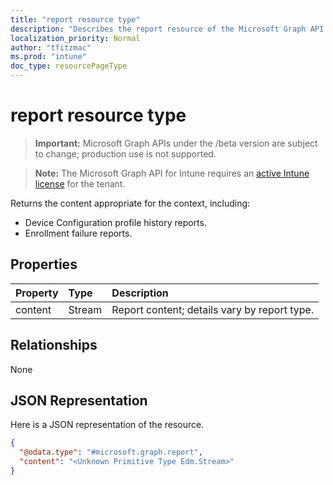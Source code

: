 ```yaml
---
title: "report resource type"
description: "Describes the report resource of the Microsoft Graph API for Intune, which supports multiple workflows."
localization_priority: Normal
author: "tfitzmac"
ms.prod: "intune"
doc_type: resourcePageType
---
```


# report resource type

> **Important:** Microsoft Graph APIs under the /beta version are subject to change; production use is not supported.

> **Note:** The Microsoft Graph API for Intune requires an [active Intune license](https://go.microsoft.com/fwlink/?linkid=839381) for the tenant.

Returns the content appropriate for the context, including:

- Device Configuration profile history reports.
- Enrollment failure reports.

## Properties
|Property|Type|Description|
|:---|:---|:---|
|content|Stream|Report content; details vary by report type.|

## Relationships
None

## JSON Representation
Here is a JSON representation of the resource.
<!-- {
  "blockType": "resource",
  "keyProperty": "id",
  "@odata.type": "microsoft.graph.report"
}
-->
``` json
{
  "@odata.type": "#microsoft.graph.report",
  "content": "<Unknown Primitive Type Edm.Stream>"
}
```



